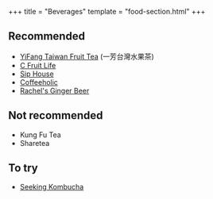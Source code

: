 +++
title = "Beverages"
template = "food-section.html"
+++

## Recommended
- [YiFang Taiwan Fruit Tea](https://www.yifangteapnw.com/) (一芳台灣水果茶)
- [C Fruit Life](https://www.yelp.com/biz/c-fruit-life-seattle)
- [Sip House](https://www.siphousewa.com/)
- [Coffeeholic](https://coffeeholichouse.com/)
- [Rachel's Ginger Beer](https://rachelsgingerbeer.com/)

## Not recommended
- Kung Fu Tea
- Sharetea

## To try
- [Seeking Kombucha](https://seekingkombucha.com/)